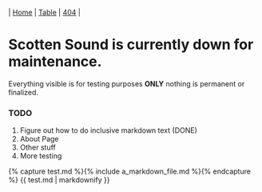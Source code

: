 | [Home][1] | [Table][2] | [404][3] |

[1]: index.md
[2]: table.md
[3]: 404.md


# Scotten Sound is currently down for maintenance.
Everything visible is for testing purposes **ONLY** nothing is permanent or finalized.

### TODO
1. Figure out how to do inclusive markdown text (DONE)
2. About Page
3. Other stuff
4. More testing


<body>
    {% capture test.md %}{% include a_markdown_file.md %}{% endcapture %}
    {{ test.md | markdownify }}
</body>